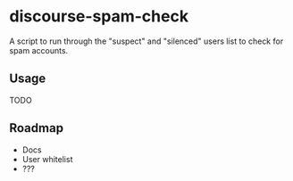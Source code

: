 # discourse-spam-check

A script to run through the "suspect" and "silenced" users list to check for spam accounts.

## Usage

TODO

## Roadmap

* Docs
* User whitelist
* ???